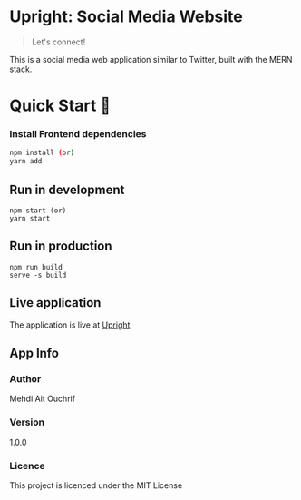 # Upright: Social Media Website

> Let's connect!

This is a social media web application similar to Twitter, built with the MERN stack.

# Quick Start 🚀

### Install Frontend dependencies

```bash
npm install (or)
yarn add
```

## Run in development

```
npm start (or)
yarn start
```

## Run in production

```
npm run build
serve -s build
```

## Live application

The application is live at [Upright](https://www.uprightsocial.netlify.app)

## App Info

### Author

Mehdi Ait Ouchrif

### Version

1.0.0

### Licence

This project is licenced under the MIT License
